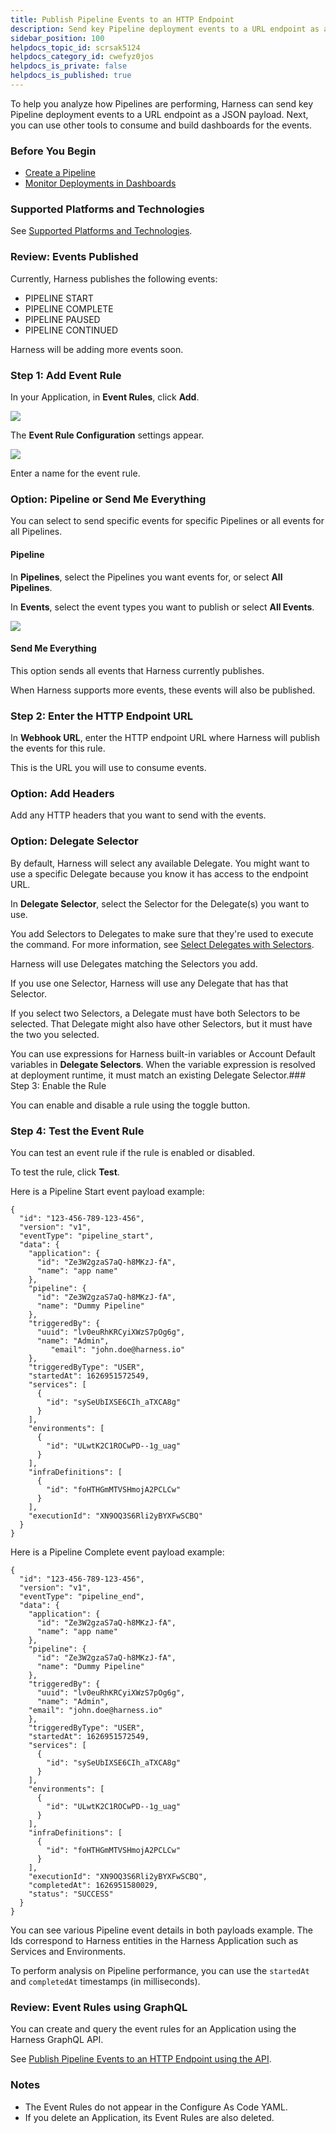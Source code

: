 ```yaml
---
title: Publish Pipeline Events to an HTTP Endpoint
description: Send key Pipeline deployment events to a URL endpoint as a JSON payload.
sidebar_position: 100
helpdocs_topic_id: scrsak5124
helpdocs_category_id: cwefyz0jos
helpdocs_is_private: false
helpdocs_is_published: true
---
```


To help you analyze how Pipelines are performing, Harness can send key Pipeline deployment events to a URL endpoint as a JSON payload. Next, you can use other tools to consume and build dashboards for the events.


### Before You Begin

* [Create a Pipeline](../../model-cd-pipeline/pipelines/pipeline-configuration.md)
* [Monitor Deployments in Dashboards](https://docs.harness.io/article/c3s245o7z8-main-and-services-dashboards)

### Supported Platforms and Technologies

See [Supported Platforms and Technologies](../../../starthere-firstgen/supported-platforms.md).

### Review: Events Published

Currently, Harness publishes the following events:

* PIPELINE START
* PIPELINE COMPLETE
* PIPELINE PAUSED
* PIPELINE CONTINUED

Harness will be adding more events soon.

### Step 1: Add Event Rule

In your Application, in **Event Rules**, click **Add**.

![](./static/publish-pipeline-events-to-an-http-endpoint-40.png)

The **Event Rule Configuration** settings appear.

![](./static/publish-pipeline-events-to-an-http-endpoint-41.png)

Enter a name for the event rule.

### Option: Pipeline or Send Me Everything

You can select to send specific events for specific Pipelines or all events for all Pipelines.

#### Pipeline

In **Pipelines**, select the Pipelines you want events for, or select **All Pipelines**.

In **Events**, select the event types you want to publish or select **All Events**.

![](./static/publish-pipeline-events-to-an-http-endpoint-42.png)

#### Send Me Everything

This option sends all events that Harness currently publishes.

When Harness supports more events, these events will also be published.

### Step 2: Enter the HTTP Endpoint URL

In **Webhook URL**, enter the HTTP endpoint URL where Harness will publish the events for this rule.

This is the URL you will use to consume events.

### Option: Add Headers

Add any HTTP headers that you want to send with the events.

### Option: Delegate Selector

By default, Harness will select any available Delegate. You might want to use a specific Delegate because you know it has access to the endpoint URL.

In **Delegate Selector**, select the Selector for the Delegate(s) you want to use.

You add Selectors to Delegates to make sure that they're used to execute the command. For more information, see [Select Delegates with Selectors](https://docs.harness.io/article/c3fvixpgsl-select-delegates-for-specific-tasks-with-selectors).

Harness will use Delegates matching the Selectors you add.

If you use one Selector, Harness will use any Delegate that has that Selector.

If you select two Selectors, a Delegate must have both Selectors to be selected. That Delegate might also have other Selectors, but it must have the two you selected.

You can use expressions for Harness built-in variables or Account Default variables in **Delegate Selectors**. When the variable expression is resolved at deployment runtime, it must match an existing Delegate Selector.### Step 3: Enable the Rule

You can enable and disable a rule using the toggle button.

### Step 4: Test the Event Rule

You can test an event rule if the rule is enabled or disabled.

To test the rule, click **Test**.

Here is a Pipeline Start event payload example:


```
{  
  "id": "123-456-789-123-456",  
  "version": "v1",  
  "eventType": "pipeline_start",  
  "data": {  
    "application": {  
      "id": "Ze3W2gzaS7aQ-h8MKzJ-fA",  
      "name": "app name"  
    },  
    "pipeline": {  
      "id": "Ze3W2gzaS7aQ-h8MKzJ-fA",  
      "name": "Dummy Pipeline"  
    },  
    "triggeredBy": {  
      "uuid": "lv0euRhKRCyiXWzS7pOg6g",  
      "name": "Admin",  
	     "email": "john.doe@harness.io"  
    },  
    "triggeredByType": "USER",  
    "startedAt": 1626951572549,  
    "services": [  
      {  
        "id": "sySeUbIXSE6CIh_aTXCA8g"  
      }  
    ],  
    "environments": [  
      {  
        "id": "ULwtK2C1ROCwPD--1g_uag"  
      }  
    ],  
    "infraDefinitions": [  
      {  
        "id": "foHTHGmMTVSHmojA2PCLCw"  
      }  
    ],  
    "executionId": "XN9OQ3S6Rli2yBYXFwSCBQ"  
  }  
}
```
Here is a Pipeline Complete event payload example:


```
{  
  "id": "123-456-789-123-456",  
  "version": "v1",  
  "eventType": "pipeline_end",  
  "data": {  
    "application": {  
      "id": "Ze3W2gzaS7aQ-h8MKzJ-fA",  
      "name": "app name"  
    },  
    "pipeline": {  
      "id": "Ze3W2gzaS7aQ-h8MKzJ-fA",  
      "name": "Dummy Pipeline"  
    },  
    "triggeredBy": {  
      "uuid": "lv0euRhKRCyiXWzS7pOg6g",  
      "name": "Admin",  
    "email": "john.doe@harness.io"  
    },  
    "triggeredByType": "USER",  
    "startedAt": 1626951572549,  
    "services": [  
      {  
        "id": "sySeUbIXSE6CIh_aTXCA8g"  
      }  
    ],  
    "environments": [  
      {  
        "id": "ULwtK2C1ROCwPD--1g_uag"  
      }  
    ],  
    "infraDefinitions": [  
      {  
        "id": "foHTHGmMTVSHmojA2PCLCw"  
      }  
    ],  
    "executionId": "XN9OQ3S6Rli2yBYXFwSCBQ",  
    "completedAt": 1626951580029,  
    "status": "SUCCESS"  
  }  
}
```
You can see various Pipeline event details in both payloads example. The Ids correspond to Harness entities in the Harness Application such as Services and Environments.

To perform analysis on Pipeline performance, you can use the `startedAt` and `completedAt` timestamps (in milliseconds).

### Review: Event Rules using GraphQL

You can create and query the event rules for an Application using the Harness GraphQL API.

See [Publish Pipeline Events to an HTTP Endpoint using the API](https://docs.harness.io/article/cfrqinjhci-publish-pipeline-events-to-an-http-endpoint-using-the-api).

### Notes

* The Event Rules do not appear in the Configure As Code YAML.
* If you delete an Application, its Event Rules are also deleted.


